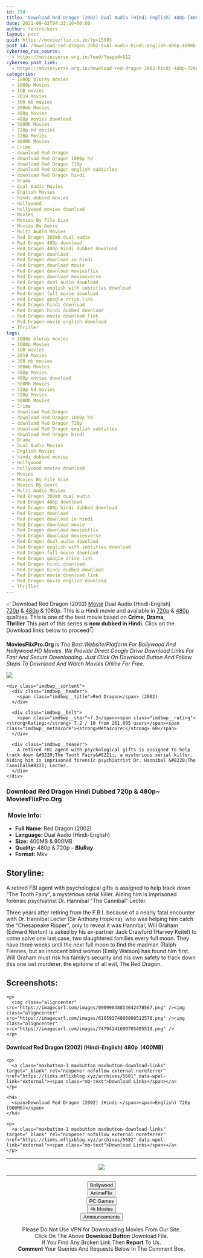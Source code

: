 ```yaml
---
id: 794
title: 'Download Red Dragon (2002) Dual Audio (Hindi-English) 480p [400MB] || 720p [900MB]'
date: 2021-09-02T04:33:16+00:00
author: tentrockers
layout: post
guid: https://moviezflix.co.in/?p=15593
post id: /download-red-dragon-2002-dual-audio-hindi-english-480p-400mb-720p-900mb/
cyberseo_rss_source:
  - https://moviesverse.org.in/feed/?paged=512
cyberseo_post_link:
  - https://moviesverse.org.in/download-red-dragon-2002-hindi-480p-720p/
categories:
  - 1080p bluray movies
  - 1080p Movies
  - 1GB movies
  - 2019 Movies
  - 300 mb movies
  - 300mb Movies
  - 480p Movies
  - 480p movies download
  - 500Mb Movies
  - 720p hd movies
  - 720p Movies
  - 900Mb Movies
  - Crime
  - download Red Dragon
  - download Red Dragon 1080p hd
  - download Red Dragon 720p
  - download Red Dragon english subtitles
  - download Red Dragon hindi
  - Drama
  - Dual Audio Movies
  - English Movies
  - hindi dubbed movies
  - Hollywood
  - hollywood movies download
  - Movies
  - Movies By File Size
  - Movies By Genre
  - Multi Audio Movies
  - Red Dragon 300mb dual audio
  - Red Dragon 480p download
  - Red Dragon 480p hindi dubbed download
  - Red Dragon download
  - Red Dragon download in hindi
  - Red Dragon download movie
  - Red Dragon download moviesflix
  - Red Dragon download moviesverse
  - Red Dragon dual audio download
  - Red Dragon english with subtitles download
  - Red Dragon full movie download
  - Red Dragon google drive link
  - Red Dragon hindi download
  - Red Dragon hindi dubbed download
  - Red Dragon movie download link
  - Red Dragon movie english download
  - Thriller
tags:
  - 1080p bluray movies
  - 1080p Movies
  - 1GB movies
  - 2019 Movies
  - 300 mb movies
  - 300mb Movies
  - 480p Movies
  - 480p movies download
  - 500Mb Movies
  - 720p hd movies
  - 720p Movies
  - 900Mb Movies
  - Crime
  - download Red Dragon
  - download Red Dragon 1080p hd
  - download Red Dragon 720p
  - download Red Dragon english subtitles
  - download Red Dragon hindi
  - Drama
  - Dual Audio Movies
  - English Movies
  - hindi dubbed movies
  - Hollywood
  - hollywood movies download
  - Movies
  - Movies By File Size
  - Movies By Genre
  - Multi Audio Movies
  - Red Dragon 300mb dual audio
  - Red Dragon 480p download
  - Red Dragon 480p hindi dubbed download
  - Red Dragon download
  - Red Dragon download in hindi
  - Red Dragon download movie
  - Red Dragon download moviesflix
  - Red Dragon download moviesverse
  - Red Dragon dual audio download
  - Red Dragon english with subtitles download
  - Red Dragon full movie download
  - Red Dragon google drive link
  - Red Dragon hindi download
  - Red Dragon hindi dubbed download
  - Red Dragon movie download link
  - Red Dragon movie english download
  - Thriller
---
```

<div class="thecontent clearfix">
  <p>
    ✅ Download Red Dragon (2002) <a href="https://moviesverse.org.in/category/movies/" data-wpel-link="internal">Movie</a> Dual Audio (Hindi-English) <a href="https://moviesverse.org.in/720p-movies/" data-wpel-link="internal">720p</a>&nbsp;&&nbsp;<a href="https://moviesverse.org.in/480p-movies/" data-wpel-link="internal">480p</a> & 1080p. This is a Hindi movie and available in <a href="https://moviesverse.org.in/720p-movies/" data-wpel-link="internal">720p</a>&nbsp;&&nbsp;<a href="https://moviesverse.org.in/480p-movies/" data-wpel-link="internal">480p</a> qualities. This is one of the best movie based on <strong>Crime, Drama, Thriller</strong>&nbsp;This part of this series is <strong>now dubbed in <span>Hindi.&nbsp;</span></strong><span>Click on the Download links below to proceed👇</span>
  </p>
  
  <p>
    <strong><span>MoviesFlixPro.Org&nbsp;</span></strong><em>is The Best Website/Platform For Bollywood And Hollywood HD Movies. We Provide Direct Google Drive Download Links For Fast And Secure Downloading. Just Click On Download Button And Follow Steps To&nbsp;Download And Watch Movies Online For Free.</em>
  </p>
  
  <div class="imdbwp imdbwp--movie dark">
    <div class="imdbwp__thumb">
      <a class="imdbwp__link" target="_blank" title="Red Dragon" href="https://www.imdb.com/title/tt0289765/" rel="nofollow external noopener noreferrer" data-wpel-link="external"><img class="imdbwp__img" src="https://m.media-amazon.com/images/M/MV5BMTQ4MDgzNjM5MF5BMl5BanBnXkFtZTYwMjUwMzY2._V1_SX300.jpg" /></a>
    </div>
    
    <div class="imdbwp__content">
      <div class="imdbwp__header">
        <span class="imdbwp__title">Red Dragon</span> (2002)
      </div>
      
      <div class="imdbwp__belt">
        <span class="imdbwp__star">7.2</span><span class="imdbwp__rating"><strong>Rating:</strong> 7.2 / 10 from 261,095 users</span><span class="imdbwp__metascore"><strong>Metascore:</strong> 60</span>
      </div>
      
      <div class="imdbwp__teaser">
        A retired FBI agent with psychological gifts is assigned to help track down &#8220;The Tooth Fairy&#8221;, a mysterious serial killer. Aiding him is imprisoned forensic psychiatrist Dr. Hannibal &#8220;The Cannibal&#8221; Lecter.
      </div>
    </div>
  </div>
  
  <h3>
    <span>Download Red Dragon Hindi Dubbed 720p & 480p~ MoviesFlixPro.Org</span>
  </h3>
  
  <h3>
    <span>&nbsp;Movie Info:&nbsp;</span>
  </h3>
  
  <ul>
    <li>
      <strong>Full Name: </strong>Red Dragon (2002)
    </li>
    <li>
      <strong>Language:</strong> Dual Audio (Hindi-English)
    </li>
    <li>
      <strong>Size:</strong> 400MB & 900MB
    </li>
    <li>
      <strong>Quality:</strong> 480p & 720p – <span><strong>BluRay</strong></span>
    </li>
    <li>
      <strong>Format:</strong>&nbsp;Mkv
    </li>
  </ul>
  
  <h2>
    <span>Storyline:</span>
  </h2>
  
  <p>
    A retired FBI agent with psychological gifts is assigned to help track down “The Tooth Fairy”, a mysterious serial killer. Aiding him is imprisoned forensic psychiatrist Dr. Hannibal “The Cannibal” Lecter.
  </p>
  
  <div>
    Three years after retiring from the F.B.I. because of a nearly fatal encounter with Dr. Hannibal Lecter (Sir Anthony Hopkins), who was helping him catch the “Chesapeake Ripper”, only to reveal it was Hannibal, Will Graham (Edward Norton) is asked by his ex-partner Jack Crawford (Harvey Keitel) to come solve one last case, two slaughtered families every full moon. They have three weeks until the next full moon to find the madman (Ralph Fiennes, but an innocent blind woman (Emily Watson) has found him first. Will Graham must risk his family’s security and his own safety to track down this one last murderer, the epitome of all evil, The Red Dragon.
  </div>
  
  <div class="summary_text">
    <h2>
      <span>Screenshots:</span>
    </h2>
    
    <p>
      <img class="aligncenter" src="https://imagecurl.com/images/09099848833642478567.png" /><img class="aligncenter" src="https://imagecurl.com/images/61659374806898512578.png" /><img class="aligncenter" src="https://imagecurl.com/images/74794241690705405510.png" />
    </p>
  </div>
  
  <div class="inline canwrap">
    <h4>
      <span>Download Red Dragon (2002) (Hindi-English) </span><span>480p&nbsp; [400MB]</span>
    </h4>
    
    <p>
      <a class="maxbutton-1 maxbutton maxbutton-download-links" target="_blank" rel="noopener nofollow external noreferrer" href="https://links.mflixblog.xyz/archives/5681" data-wpel-link="external"><span class="mb-text">Download Links</span></a>
    </p>
    
    <h4>
      <span>Download Red Dragon (2002) (Hindi-</span><span>English) 720p [900MB]</span>
    </h4>
    
    <p>
      <a class="maxbutton-1 maxbutton maxbutton-download-links" target="_blank" rel="noopener nofollow external noreferrer" href="https://links.mflixblog.xyz/archives/5682" data-wpel-link="external"><span class="mb-text">Download Links</span></a>
    </p>
  </div>
</div>

<center>
  </p> 
  
  <hr />
  
  <p>
    <a href="http://gdrivepro.xyz/join.php" data-wpel-link="external" target="_blank" rel="nofollow external noopener noreferrer"><img src="https://i.imgur.com/FhMdWdW.png" /></a>
  </p>
  
  <hr />
  
  <p>
    <a href="https://dogemovies.xyz" target="_blank" data-wpel-link="external" rel="nofollow external noopener noreferrer"><button class="button button5">Bollywood</button></a><br /> <a href="https://animeflix.in" target="_blank" data-wpel-link="external" rel="nofollow external noopener noreferrer"><button class="button button5">AnimeFlix</button></a><br /> <a href="https://gamesflix.net/" target="_blank" data-wpel-link="external" rel="nofollow external noopener noreferrer"><button class="button button5">PC Games</button></a><br /> <a href="https://uhdmovies.in" target="_blank" data-wpel-link="external" rel="nofollow external noopener noreferrer"><button class="button button5">4k Movies</button></a><br /> <a href="https://moviesverse.org.in/announcements/" target="_blank" data-wpel-link="internal" rel="noopener"><button class="button button5">Announcements</button></a>
  </p>
  
  <div class="alert alert-danger">
    Please Do Not Use VPN for Downloading Movies From Our Site.
  </div>
  
  <div class="alert alert-success">
    Click On The Above <strong>Download Button</strong> Download File.
  </div>
  
  <div class="alert alert-warning">
    If You Find Any Broken Link Then <strong>Report</strong> To Us.
  </div>
  
  <div class="alert alert-info">
    <strong>Comment</strong> Your Queries And Requests Below In The Comment Box.
  </div>
  
  <p>
    </center>
  </p>